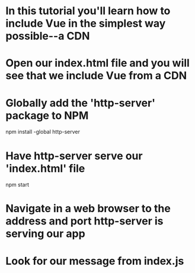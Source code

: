 # In this tutorial you'll learn how to include Vue in the simplest way possible--a CDN

# Open our index.html file and you will see that we include Vue from a CDN

# Globally add the 'http-server' package to NPM
npm install -global http-server

# Have http-server serve our 'index.html' file
npm start

# Navigate in a web browser to the address and port http-server is serving our app
 
# Look for our message from index.js
